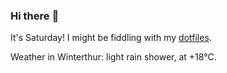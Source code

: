 ### Hi there :wave:

It's Saturday! I might be fiddling with my [dotfiles](https://github.com/bewuethr/dotfiles).

Weather in Winterthur: light rain shower, at +18°C.
